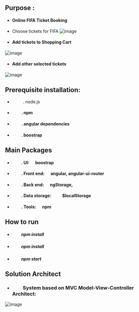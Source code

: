 ## Purpose :     
* ####  Online FIFA Ticket Booking

*   Choose tickets for FIFA
![image](https://github.com/githubmave/e-FIFA-Booking/assets/8073738/f20801d6-6c44-4ded-8437-7bf6129aa93b)


* #### Add tickets to Shopping Cart
![image](https://github.com/githubmave/e-FIFA-Booking/assets/8073738/c975ca4b-2828-48c5-9641-cd7477594d6e)

* #### Add other selected tickets
![image](https://github.com/githubmave/e-FIFA-Booking/assets/8073738/f71176cc-1bfd-4533-b490-67a06fba4cbf)





	
## Prerequisite installation:
*  &nbsp;&nbsp;&nbsp;&nbsp;&nbsp;&nbsp;&nbsp;&nbsp; . node.js                          
* #### &nbsp;&nbsp;&nbsp;&nbsp;&nbsp;&nbsp;&nbsp;&nbsp; . npm
* #### &nbsp;&nbsp;&nbsp;&nbsp;&nbsp;&nbsp;&nbsp;&nbsp; . angular dependencies            
* #### &nbsp;&nbsp;&nbsp;&nbsp;&nbsp;&nbsp;&nbsp;&nbsp; . boostrap  




##  Main Packages
* #### &nbsp;&nbsp;&nbsp;&nbsp;&nbsp;&nbsp;&nbsp;&nbsp; . UI:      &nbsp;&nbsp;&nbsp;&nbsp;   boostrap
* #### &nbsp;&nbsp;&nbsp;&nbsp;&nbsp;&nbsp;&nbsp;&nbsp; . Front end: &nbsp;&nbsp;&nbsp;&nbsp;     angular,  angular-ui-router
* #### &nbsp;&nbsp;&nbsp;&nbsp;&nbsp;&nbsp;&nbsp;&nbsp; . Back end: &nbsp;&nbsp;&nbsp;&nbsp;      ngStorage, 
* #### &nbsp;&nbsp;&nbsp;&nbsp;&nbsp;&nbsp;&nbsp;&nbsp; . Data storage:  &nbsp;&nbsp;&nbsp;&nbsp;  &nbsp;&nbsp;&nbsp;&nbsp;   $localStorage
* #### &nbsp;&nbsp;&nbsp;&nbsp;&nbsp;&nbsp;&nbsp;&nbsp; . Tools: &nbsp;&nbsp;&nbsp;&nbsp;   npm 

## How to run
* ##### &nbsp;&nbsp;&nbsp;&nbsp;&nbsp;&nbsp;&nbsp;&nbsp; npm install
* ##### &nbsp;&nbsp;&nbsp;&nbsp;&nbsp;&nbsp;&nbsp;&nbsp; npm install
* ##### &nbsp;&nbsp;&nbsp;&nbsp;&nbsp;&nbsp;&nbsp;&nbsp; npm start







## Solution Architect
* ### &nbsp;&nbsp;&nbsp;&nbsp;&nbsp;&nbsp;&nbsp;&nbsp;  System based on MVC Model-View-Controller Architect: 


![image](https://github.com/githubmave/e-FIFA-Booking/assets/8073738/02bb17d1-6760-44b5-bbd5-25406b2d3c78)








































